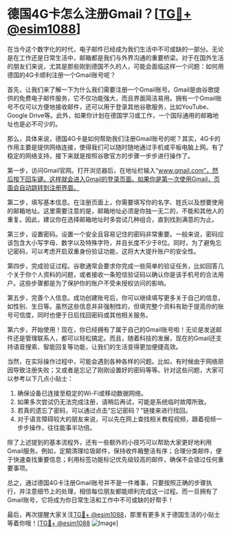 # 德国4G卡怎么注册Gmail？[[TG💪+ @esim1088](https://t.me/s/esim1088)]

在当今这个数字化的时代，电子邮件已经成为我们生活中不可或缺的一部分。无论是在工作还是日常生活中，邮箱都是我们与外界沟通的重要桥梁。对于在国外生活的朋友们来说，尤其是那些刚到德国不久的人，可能会面临这样一个问题：如何用德国的4G卡顺利注册一个Gmail账号呢？

首先，让我们来了解一下为什么我们需要注册一个Gmail账号。Gmail是由谷歌提供的免费电子邮件服务，它不仅功能强大，而且界面简洁易用。拥有一个Gmail账号不仅可以方便地接收邮件，还可以用于登录其他谷歌服务，比如YouTube、Google Drive等。此外，如果你计划在德国学习或工作，一个国际通用的邮箱地址也是必不可少的。

那么，具体来说，德国4G卡是如何帮助我们注册Gmail账号的呢？其实，4G卡的作用主要是提供网络连接，使得我们可以随时随地通过手机或平板电脑上网。有了稳定的网络支持，接下来就是按照谷歌官方的步骤一步步进行操作了。

第一步，访问Gmail官网。打开浏览器后，在地址栏输入“www.gmail.com”，然后按下回车键。这样就会进入Gmail的登录页面。如果你是第一次使用Gmail，页面会自动跳转到注册界面。

第二步，填写基本信息。在注册页面上，你需要填写你的名字、姓氏以及想要使用的邮箱地址。这里需要注意的是，邮箱地址必须是你独一无二的，不能和其他人的重复。因此，建议你在选择邮箱地址时多尝试几种组合，直到找到满意的为止。

第三步，设置密码。设置一个安全且容易记住的密码非常重要。一般来说，密码应该包含大小写字母、数字以及特殊字符，并且长度不少于8位。同时，为了避免忘记密码，可以考虑开启双重身份验证功能，这将大大提升账户的安全性。

第四步，完成验证过程。谷歌通常会要求你完成一些简单的验证任务，比如回答几个关于你个人资料的问题，或者接收一条短信验证码以确认你是该手机号的合法用户。这些步骤都是为了保护你的账户不受未授权访问的影响。

第五步，完善个人信息。成功创建账号后，你可以继续填写更多关于自己的信息，如性别、生日等。虽然这些信息并非强制性的，但填完整个资料有助于提高你的账号可信度，同时也便于日后找回密码或其他相关服务。

第六步，开始使用！现在，你已经拥有了属于自己的Gmail账号啦！无论是发送邮件还是管理联系人，都可以轻松搞定。而且，随着科技的发展，现在的Gmail还支持语音搜索、智能回复等功能，让我们的生活变得更加便捷高效。

当然，在实际操作过程中，可能会遇到各种各样的问题。比如，有时候由于网络原因导致注册失败；又或者是忘记了刚刚设置好的密码等等。针对这些问题，大家可以参考以下几点小贴士：

1. 确保设备已连接至稳定的Wi-Fi或移动数据网络。
2. 如果多次尝试仍无法完成注册，请稍后再试，可能是系统临时故障所致。
3. 若真的遗忘了密码，可以通过点击“忘记密码？”链接来进行找回。
4. 对于语言障碍较大的朋友来说，可以先在网上查找相关教程视频，跟着视频一步步操作，往往能事半功倍。

除了上述提到的基本流程外，还有一些额外的小技巧可以帮助大家更好地利用Gmail服务。例如，定期清理垃圾邮件，保持收件箱整洁有序；合理分类邮件，便于快速查找重要信息；利用标签功能标记优先级较高的邮件，确保不会错过任何重要事项。

总之，通过德国4G卡注册Gmail账号并不是一件难事，只要按照正确的步骤执行，并注意细节上的处理，相信每位朋友都能顺利完成这一过程。而一旦拥有了Gmail账号，它将成为你日常生活和工作中不可或缺的好帮手！

最后，再次提醒大家关注[TG💪+ @esim1088](https://t.me/s/esim1088)，那里有更多关于德国生活的小贴士等着你哦！[[TG💪+ @esim1088](https://t.me/s/esim1088) ![Image](https://i.postimg.cc/4NQfJmqS/Snipaste-2025-05-13-00-14-12.png)]